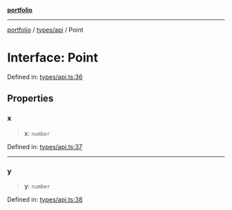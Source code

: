 [**portfolio**](../../../README.md)

***

[portfolio](../../../modules.md) / [types/api](../README.md) / Point

# Interface: Point

Defined in: [types/api.ts:36](https://github.com/tnorlund/Portfolio/blob/2832e31679a96a0072d335c241e9fee4ea32b107/portfolio/types/api.ts#L36)

## Properties

### x

> **x**: `number`

Defined in: [types/api.ts:37](https://github.com/tnorlund/Portfolio/blob/2832e31679a96a0072d335c241e9fee4ea32b107/portfolio/types/api.ts#L37)

***

### y

> **y**: `number`

Defined in: [types/api.ts:38](https://github.com/tnorlund/Portfolio/blob/2832e31679a96a0072d335c241e9fee4ea32b107/portfolio/types/api.ts#L38)
